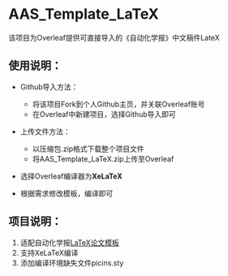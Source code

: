 # **AAS_Template_LaTeX**

该项目为Overleaf提供可直接导入的《自动化学报》中文稿件LateX

## 使用说明：
- Github导入方法：
  - 将该项目Fork到个人Github主页，并关联Overleaf账号
  - 在Overleaf中新建项目，选择Github导入即可
  
- 上传文件方法：
  - 以压缩包.zip格式下载整个项目文件
  - 将AAS_Template_LaTeX.zip上传至Overleaf
  
- 选择Overleaf编译器为**XeLaTeX**
- 根据需求修改模板，编译即可

## 项目说明：
1. 适配自动化学报[LaTeX论文模板](http://www.aas.net.cn/news/lunwenmoban.htm)
2. 支持XeLaTeX编译
3. 添加编译环境缺失文件picins.sty

